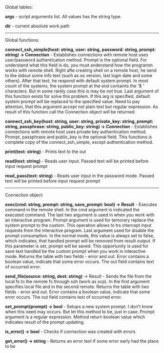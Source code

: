 Global tables:

**args** - script arguments list. All values has the string type.

**dir** - current absolute work path

-------------------------------------------

Global functions:

**connect_ssh_simple(host: string, user: string, password: string, prompt: string) -> Connection** - Establishes connections with remote host uses user/password authentication method. Prompt is the optional field. For understand what this field is do, you must anderstand how the programm works with remote shell. Right afte creating shell on a remote host, he send to the stdout some info text (such as os version, last login date and some others). After that text, he respond with default system prompt. In most count of the systems, the system prompt at the end containts the '$ ' characters. But in some rarely case this is may be not true. Last argument of this function exists for solve this problem. If this arg is specified, default system prompt will be replaced to the specified value. Need to pay attention, that this argument accept not plain text but regular expression. As result of this function call the Connection object will be returned.

**connect_ssh_key(host: string, user: string, private_key: string, prompt: string, passphrase: string, public_key: string) -> Connection** - Establishes connections with remote host uses private key authentication method. Prompt, passphrase and public_key is the optional field. This functions is complete copy of the connect_ssh_simple, except authentication method.

**print(text: string)** - Prints text to the out

**read(text: string)** - Reads user input. Passed text will be printed before input request prompt

**read_pass(text: string)** - Reads user input in the password mode. Passed text will be printed before input request prompt

-------------------------------------------

Connection object:

**exec(cmd: string, prompt: string, save_prompt: bool) -> Result** - Executes command in the remote shell. In the cmd argument is indicated the executed command. The last two argument is used in when you work with an interactive program. Prompt argument is used for temorary replace the system prompt to the custom. This operation allows to trs intercept input requests from the interactive program. Last argument used for disable the prompt consumption. In the normal mode, this value is always set to false, which indicates, that handled prompt will be removed from result output. If this parameter is set, prompt will be saved. This opportunity is used for save text handled be the custom prompt when you work in interactive mode. Returns the table with two fields - error and out. Error contains a boolean value, indicate that some error occurs. The out field contains text of occurred error.

**send_file(source: string, dest: string)** -> Result - Sends the file from the local fs to the remote fs through ssh (work as scp). In the first argument specifies local file and in the second  remote. Returns the table with two fields - error and out. Error contains a boolean value, indicate that some error occurs. The out field contains text of occurred error.

**set_prompt(prompt) -> bool** - Setups a new system prompt. I don't know when this need may occurs. But let this method to be, just in case. Prompt argument is a regular expression. Method return boolean value which indicates result of the prompt updating.

**is_error() -> bool** - Checks if connection was created with errors

**get_error() -> string** - Returns an error text if some error early had the place to be